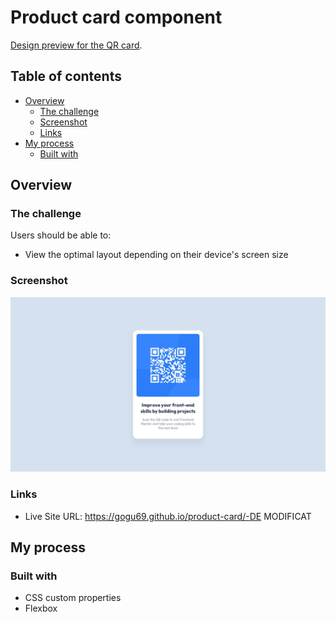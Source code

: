 # Product card component

[Design preview for the QR card](./design/desktop-design.jpg).

## Table of contents

- [Overview](#overview)
  - [The challenge](#the-challenge)
  - [Screenshot](#screenshot)
  - [Links](#links)
- [My process](#my-process)
  - [Built with](#built-with)


## Overview

### The challenge

Users should be able to:

- View the optimal layout depending on their device's screen size

### Screenshot

![](./design/desktop-design.jpg)

### Links
- Live Site URL: https://gogu69.github.io/product-card/-DE MODIFICAT


## My process

### Built with

- CSS custom properties
- Flexbox
